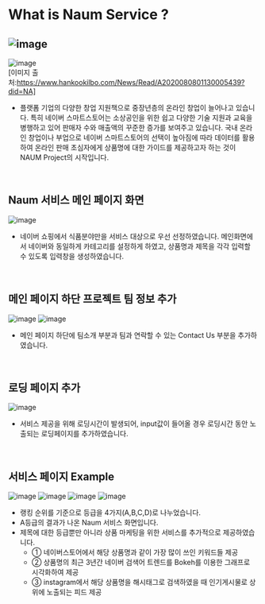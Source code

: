 # What is Naum Service ?
![image](./naum_result.gif)
---

![image](https://newsimg.hankookilbo.com/cms/articlerelease/2020/08/08/4c8c98e2-84b1-4426-bf07-4a534605bc4e.png)</br>
[이미지 출처:https://www.hankookilbo.com/News/Read/A2020080801130005439?did=NA]
</br>
- 플랫폼 기업의 다양한 창업 지원책으로 중장년층의 온라인 창업이 늘어나고 있습니다. 특히 네이버 스마트스토어는 소상공인을 위한 쉽고 다양한 기술 지원과 교육을 병행하고 있어 판매자 수와 매출액의 꾸준한 증가를 보여주고 있습니다.
국내 온라인 창업이나 부업으로 네이버 스마트스토어의 선택이 높아짐에 따라 데이터를 활용하여 온라인 판매 초심자에게 상품명에 대한 가이드를 제공하고자 하는 것이 NAUM Project의 시작입니다.

&nbsp;

## Naum 서비스 메인 페이지 화면
![image](https://trello-attachments.s3.amazonaws.com/5ef9b25e65d7ed813a5ae0ce/5f5ad939307f625dbbb2d348/3da8814bf7eacab2d09d70d173da8df7/main.PNG)

- 네이버 쇼핑에서 식품분야만을 서비스 대상으로 우선 선정하였습니다.
메인화면에서 네이버와 동일하게 카테고리를 설정하게 하였고, 상품명과 제목을 각각 입력할 수 있도록 입력창을 생성하였습니다. 

&nbsp;

## 메인 페이지 하단 프로젝트 팀 정보 추가
![image](https://trello-attachments.s3.amazonaws.com/5ef9b25e65d7ed813a5ae0ce/5f5ad939307f625dbbb2d348/7d6d4f572f6bee75a73f5bd026a95fd9/team.PNG)
![image](https://trello-attachments.s3.amazonaws.com/5ef9b25e65d7ed813a5ae0ce/5f5ad939307f625dbbb2d348/6680b5aa0cc1e91fec09bd51357859ea/contact.PNG)

- 메인 페이지 하단에 팀소개 부분과 팀과 연락할 수 있는 Contact Us 부분을 추가하였습니다. 

&nbsp;

## 로딩 페이지 추가
![image](https://trello-attachments.s3.amazonaws.com/5ef9b25e65d7ed813a5ae0ce/5f33d3e1b81df3575cfbc6d9/f139ccb65e31d77ac8e2666d5e314562/LoadingPage.png)

- 서비스 제공을 위해 로딩시간이 발생되어, input값이 들어올 경우 로딩시간 동안 노출되는 로딩페이지를 추가하였습니다. 

&nbsp;

## 서비스 페이지 Example
![image](https://trello-attachments.s3.amazonaws.com/5ef9b25e65d7ed813a5ae0ce/5f5ad939307f625dbbb2d348/1e215899d473b110f436a75b0d76acf9/grade.PNG)
![image](https://trello-attachments.s3.amazonaws.com/5f5ad939307f625dbbb2d348/944x612/64ad0509365b840fbca763e832dd8b7b/wordcloud.PNG.png)
![image](https://trello-attachments.s3.amazonaws.com/5f5ad939307f625dbbb2d348/1065x697/8c7c9d16bac7cdb8f6bac91ba25d0581/trend.PNG.png)
![image](https://trello-attachments.s3.amazonaws.com/5f5ad939307f625dbbb2d348/1090x771/92e5c374cd4da2101d26b6590a0effd2/instagram.PNG.png)
- 랭킹 순위를 기준으로 등급을 4가지(A,B,C,D)로 나누었습니다. 
- A등급의 결과가 나온 Naum 서비스 화면입니다. 
- 제목에 대한 등급뿐만 아니라 상품 마케팅을 위한 서비스를 추가적으로 제공하였습니다.
  - ① 네이버스토어에서 해당 상품명과 같이 가장 많이 쓰인 키워드들 제공
  - ② 상품명의 최근 3년간 네이버 검색어 트렌드를 Bokeh를 이용한 그래프로 시각화하여 제공
  - ③ instagram에서 해당 상품명을 해시태그로 검색하였을 때 인기게시물로 상위에 노출되는 피드 제공

&nbsp;
